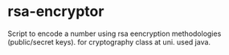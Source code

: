 # rsa-encryptor
Script to encode a number using rsa eencryption methodologies (public/secret keys). for cryptography class at uni. used java. 
